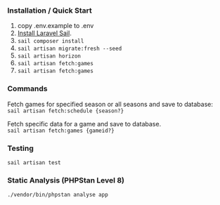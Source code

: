 ### Installation / Quick Start

1) copy .env.example to .env
2) [Install Laravel Sail](https://laravel.com/docs/8.x/sail).
3) `sail composer install`
4) `sail artisan migrate:fresh --seed`
5) `sail artisan horizon`
6) `sail artisan fetch:games`
7) `sail artisan fetch:games`

### Commands

Fetch games for specified season or all seasons and save to database:<br />
`sail artisan fetch:schedule {season?}`

Fetch specific data for a game and save to database.<br />
`sail artisan fetch:games {gameid?}`

### Testing

`sail artisan test`

### Static Analysis (PHPStan Level 8)
`./vendor/bin/phpstan analyse app`